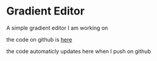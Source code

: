 # Gradient Editor
A simple gradient editor I am working on

the code on github is [here](https://github.com/BigSpaceships/GradientEditor/)

the code automaticly updates here when I push on github
